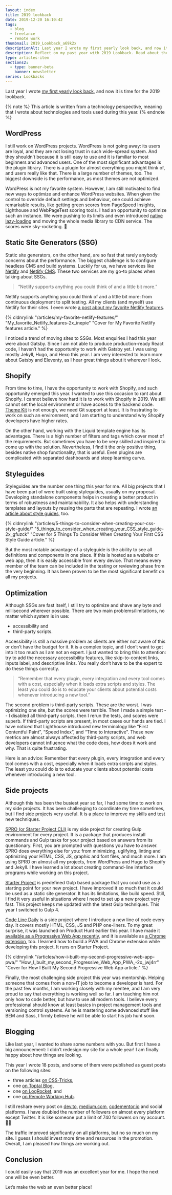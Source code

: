 ```yaml
---
layout: index
title: 2019 lookback
date: 2019-12-20 16:10:42
tags:
  - blog
  - freelance
  - remote work
thumbnail: 2019_Lookback_a69k2x
descriptionAlt: Last year I wrote my first yearly look back, and now it is time for the 2019 lookback.
description: Reflect on my past year with 2019 Lookback. Read about the challenges, accomplishments and lessons learned during the whole year.
type: articles-item
sections2:
  - type: banner-beta
    banner: newsletter
series: Lookbacks
---
```


Last year I wrote [my first yearly look back], and now it is time for the 2019 lookback.

<!-- more -->

{% note %}
This article is written from a technology perspective, meaning that I wrote about technologies and tools used during this year.
{% endnote %}

## WordPress

I still work on WordPress projects. WordPress is not going away: its users are loyal, and they are not losing trust in such wide-spread system. And they shouldn’t because it is still easy to use and it is familiar to most beginners and advanced users. One of the most significant advantages is the plugin library. There is a plugin for almost everything you might think of, and users really like that. There is a large number of themes, too. The biggest downside is the performance, as most themes are not optimized.

WordPress is not my favorite system. However, I am still motivated to find new ways to optimize and enhance WordPress websites. When given the control to override default settings and behaviour, one could achieve remarkable results, like getting green scores from PageSpeed Insights, Lighthouse and WebPageTest scoring tools. I had an opportunity to optimize such an instance. We were pushing to its limits and even introduced [native lazy-loading] and moving the whole media library to CDN service. The scores were sky-rocketing. 🚀

## Static Site Generators (SSG)

Static site generators, on the other hand, are so fast that rarely anybody concerns about the performance. The biggest challenge is to configure headless CMS and build systems. Luckily for us, we have services like [Netlify] and [Netlify CMS]. These two services are my go-to places when talking about SSGs.

> “Netlify supports anything you could think of and a little bit more.”

Netlify supports anything you could think of and a little bit more: from continuous deployment to split testing. All my clients (and myself) use Netlify for their sites. I even wrote [a post about my favorite Netlify features].

{% cldnrylink "/articles/my-favorite-netlify-features/" "My_favorite_Netlify_features-2x_inepie" "Cover for My Favorite Netlify features article." %}

I noticed a trend of moving sites to SSGs. Most enquiries I had this year were about Gatsby. Since I am not able to produce production-ready React code, I haven’t had the opportunity to work with Gatsby yet. I was using mostly Jekyll, Hugo, and Hexo this year. I am very interested to learn more about Gatsby and Eleventy, as I hear great things about it wherever I look.

## Shopify

From time to time, I have the opportunity to work with Shopify, and such opportunity emerged this year. I wanted to use this occasion to rant about Shopify. I cannot believe how hard it is to work with Shopify in 2019. We still cannot set the local environment or have access to the backend code. [Theme Kit] is not enough, we need Git support at least. It is frustrating to work on such an environment, and I am starting to understand why Shopify developers have higher rates.

On the other hand, working with the Liquid template engine has its advantages. There is a high number of filters and tags which cover most of the requirements. But sometimes you have to be very skilled and inspired to come up with the solution. Nevertheless, I find it the only positive thing, besides native shop functionality, that is useful. Even plugins are complicated with separated dashboards and steep learning curve.

## Styleguides

Styleguides are the number one thing this year for me. All big projects that I have been part of were built using styleguides, usually on my proposal. Developing standalone components helps in creating a better product in terms of robustness and maintainability. It also helps with understanding templates and layouts by reusing the parts that are repeating. I wrote [an article about style guides], too.

{% cldnrylink "/articles/5-things-to-consider-when-creating-your-css-style-guide/" "5_things_to_consider_when_creating_your_CSS_style_guide-2x_gfuzck" "Cover for 5 Things To Consider When Creating Your First CSS Style Guide article." %}

But the most notable advantage of a styleguide is the ability to see all definitions and components in one place. If this is hosted as a website or web app, then it is easily accessible from every device. That means every member of the team can be included in the testing or reviewing phase from the very beginning. It has been proven to be the most significant benefit on all my projects.

## Optimization

Although SSGs are fast itself, I still try to optimize and shave any byte and millisecond wherever possible. There are two main problems/limitations, no matter which system is in use:

- accessibility and
- third-party scripts.

Accessibility is still a massive problem as clients are either not aware of this or don’t have the budget for it. It is a complex topic, and I don’t want to get into it too much as I am not an expert. I just wanted to bring this to attention: try to add the necessary accessibility features, like skip-to-content links, inputs label, and descriptive links. You really don’t have to be the expert to do these things correctly.

> “Remember that every plugin, every integration and every tool comes with a cost, especially when it loads extra scripts and styles. The least you could do is to educate your clients about potential costs whenever introducing a new tool.”

The second problem is third-party scripts. These are the worst. I was optimizing one site, but the scores were terrible. Then I made a simple test -- I disabled all third-party scripts, then I rerun the tests, and scores were superb. If third-party scripts are present, in most cases our hands are tied. I have noticed that Lighthouse introduced new terminology like “First Contentful Paint”, “Speed Index”, and “Time to Interactive”. These new metrics are almost always affected by third-party scripts, and web developers cannot influence what the code does, how does it work and why. That is quite frustrating.

Here is an advice: Remember that every plugin, every integration and every tool comes with a cost, especially when it loads extra scripts and styles. The least you could do is to educate your clients about potential costs whenever introducing a new tool.

## Side projects

Although this has been the busiest year so far, I had some time to work on my side projects. It has been challenging to coordinate my time sometimes, but I find side projects very useful. It is a place to improve my skills and test new techniques.

[SPRO (or Starter Project CLI)] is my side project for creating Gulp environment for every project. It is a package that produces install commands and Gulp tasks for your project based on answers from its questionary. First, you are prompted with questions you have to answer. SPRO does everything else for you: from minimizing, uglifying, linting and optimizing your HTML, CSS, JS, graphic and font files, and much more. I am using SPRO on almost all my projects, from WordPress and Hugo to Shopify and Jekyll. I have learned a lot about creating command-line interface programs while working on this project.

[Starter Project] is predefined Gulp based package that you could use as a starting point for your new project. I have improved it so much that it could be used as a static site generator. It has its limitations, like build speed. Still, I find it very useful in situations where I need to set up a new project very fast. This project keeps me updated with the latest Gulp techniques. This year I switched to Gulp 4.

[Code Line Daily] is a side project where I introduce a new line of code every day. It covers mostly HTML, CSS, JS and PHP one-liners. To my great surprise, it was launched on Product Hunt earlier this year. I have made it [available as a Progressive Web App recently], and it is available as [a Chrome extension], too. I learned how to build a PWA and Chrome extension while developing this project. It runs on Starter Project.

{% cldnrylink "/articles/how-i-built-my-second-progressive-web-app-pwa/" "How_I_built_my_second_Progressive_Web_App_PWA_-2x_jwj4rr" "Cover for How I Built My Second Progressive Web App article." %}

Finally, the most challenging side project this year was mentorship. Helping someone that comes from a non-IT job to become a developer is hard. For the past few months, I am working closely with my mentee, and I am very proud to say that everything is working well so far. I am teaching him not only how to code better, but how to use all modern tools. I believe every professional should know at least basics in project management tools and versioning control systems. As he is mastering some advanced stuff like BEM and Sass, I firmly believe he will be able to start his job hunt soon.

## Blogging

Like last year, I wanted to share some numbers with you. But first I have a big announcement: I didn’t redesign my site for a whole year! I am finally happy about how things are looking.

This year I wrote 18 posts, and some of them were published as guest posts on the following sites:

- three articles [on CSS-Tricks],
- one [on Toptal Blog],
- one [on LogRocket], and
- one [on Remote Working Hub].

I still reshare every post on [dev.to], [medium.com], [codementor.io] and social platforms. I have doubled the number of followers on almost every platform except Twitter. It is like someone put a limit of 740 followers on my account. 🧙‍♂️

The traffic improved significantly on all platforms, but no so much on my site. I guess I should invest more time and resources in the promotion. Overall, I am pleased how things are working out.

## Conclusion

I could easily say that 2019 was an excellent year for me. I hope the next one will be even better.

Let’s make the web an even better place!

[my first yearly look back]: /articles/2018-lookback/
[native lazy-loading]: https://web.dev/native-lazy-loading/
[Theme Kit]: https://shopify.github.io/themekit/
[Netlify]: https://netlify.com
[Netlify CMS]: https://www.netlifycms.org/
[a post about my favorite Netlify features]: /articles/my-favorite-netlify-features/
[an article about style guides]: /articles/5-things-to-consider-when-creating-your-css-style-guide/
[SPRO (or Starter Project CLI)]: https://starter.silvestar.codes/
[Starter Project]: https://starter.silvestar.codes/starter-project/
[Code Line Daily]: https://cld.silvestar.codes/
[available as a Progressive Web App recently]: /articles/how-i-built-my-second-progressive-web-app-pwa/
[a Chrome extension]: https://chrome.google.com/webstore/detail/code-line-daily/jfgojeolhopchbgfdgodicnaimmkbpbg
[on CSS-Tricks]: https://css-tricks.com/author/silvestar/
[on Toptal blog]: https://www.toptal.com/css/why-you-need-a-css-developer#trust-nothing-but-brilliant-freelancers
[on LogRocket]: https://blog.logrocket.com/5-things-to-consider-when-creating-your-css-style-guide-7b85fa70039d/
[on Remote Working Hub]: https://content.remote.tools/creating-modern-pixel-perfect-websites-while-freelancing-remotely/
[dev.to]: https://dev.to/starbist
[medium.com]: https://medium.com/@malimirkeccita
[codementor.io]: https://www.codementor.io/malimirkeccita
